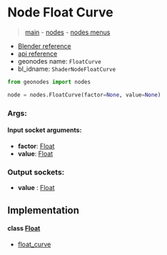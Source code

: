 # Node Float Curve

> [main](../structure.md) - [nodes](nodes.md) - [nodes menus](nodes_menus.md)

- [Blender reference](https://docs.blender.org/manual/en/latest/modeling/geometry_nodes/utilities/float_curve.html)
- [api reference](https://docs.blender.org/api/current/bpy.types.ShaderNodeFloatCurve.html)
- geonodes name: `FloatCurve`
- bl_idname: `ShaderNodeFloatCurve`

```python
from geonodes import nodes

node = nodes.FloatCurve(factor=None, value=None)
```

### Args:

#### Input socket arguments:

- **factor**: [Float](Float.md)
- **value**: [Float](Float.md)

### Output sockets:

- **value** : [Float](Float.md)

## Implementation

#### class [Float](Float.md)

 - [float_curve](Float.md#float_curve)
